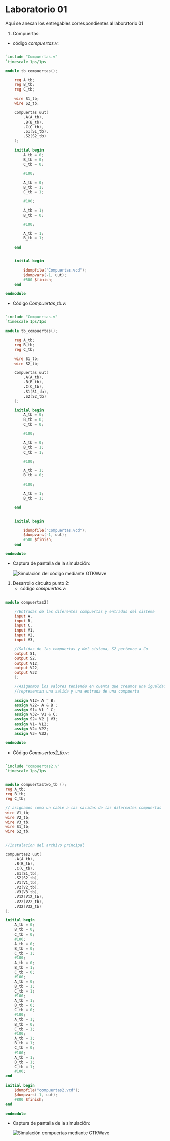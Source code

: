 # **Laboratorio 01**

Aquí se anexan los entregables correspondientes al laboratorio 01

1. Compuertas:

* código *compuertas.v*:
  
```verilog

`include "Compuertas.v"
`timescale 1ps/1ps

module tb_compuertas();

    reg A_tb;
    reg B_tb;
    reg C_tb;

    wire S1_tb;
    wire S2_tb;

    Compuertas uut(
        .A(A_tb),
        .B(B_tb),
        .C(C_tb),
        .S1(S1_tb),
        .S2(S2_tb)
    );

    initial begin
        A_tb = 0;
        B_tb = 0;
        C_tb = 0;

        #100;

        A_tb = 0;
        B_tb = 1;
        C_tb = 1;

        #100;

        A_tb = 1;
        B_tb = 0;

        #100;

        A_tb = 1;
        B_tb = 1;

    end


    initial begin

        $dumpfile("Compuertas.vcd");
        $dumpvars(-1, uut);
        #500 $finish;
    end

endmodule

```

* Código *Compuertas_tb.v*:

```verilog

`include "Compuertas.v"
`timescale 1ps/1ps

module tb_compuertas();

    reg A_tb;
    reg B_tb;
    reg C_tb;

    wire S1_tb;
    wire S2_tb;

    Compuertas uut(
        .A(A_tb),
        .B(B_tb),
        .C(C_tb),
        .S1(S1_tb),
        .S2(S2_tb)
    );

    initial begin
        A_tb = 0;
        B_tb = 0;
        C_tb = 0;

        #100;

        A_tb = 0;
        B_tb = 1;
        C_tb = 1;

        #100;

        A_tb = 1;
        B_tb = 0;

        #100;

        A_tb = 1;
        B_tb = 1;

    end


    initial begin

        $dumpfile("Compuertas.vcd");
        $dumpvars(-1, uut);
        #500 $finish;
    end

endmodule

```

* Captura de pantalla de la simulación:

     ![Simulación del código mediante GTKWave](https://github.com/cristian-stiven/Electronica-Digital-1-G1-E1/blob/main/Lab01/imagenes/image_2024-03-10_231959632.png?raw=true)

1. Desarrollo circuito punto 2:
   * código *compuertas.v*:

```verilog

module compuertas2(

    //Entradas de las diferentes compuertas y entradas del sistema
    input A,
    input B, 
    input C,
    input V1,
    input V2, 
    input V3,

    //Salidas de las compuertas y del sistema, S2 pertence a Co
    output S1,
    output S2,
    output V12,
    output V22,
    output V32
    );

    //Asiganmos los valores teniendo en cuenta que creamos una igualdad para dos variables
    //representan una salida y una entrada de una compuerta

    assign V12= A ^ B;
    assign V22= A & B ;
    assign S1= V1 ^ C;
    assign V32= V1 & C;
    assign S2= V2 | V3;
    assign V1= V12;
    assign V2= V22;
    assign V3= V32;

endmodule
```

* Código *Compuertas2_tb.v*:

```verilog

`include "compuertas2.v"
`timescale 1ps/1ps


module compuertastwo_tb ();
reg A_tb;
reg B_tb;
reg C_tb;

// asignamos como un cable a las salidas de las diferentes compuertas 
wire V1_tb;
wire V2_tb;
wire V3_tb;
wire S1_tb;
wire S2_tb;


//Instalacion del archivo principal

compuertas2 uut(
    .A(A_tb),
    .B(B_tb),
    .C(C_tb),
    .S1(S1_tb),
    .S2(S2_tb),
    .V1(V1_tb),
    .V2(V2_tb),
    .V3(V3_tb),
    .V12(V12_tb),
    .V22(V22_tb),
    .V32(V32_tb)
);

initial begin
    A_tb = 0; 
    B_tb = 0;
    C_tb = 0;
    #100;
    A_tb = 0; 
    B_tb = 0;
    C_tb = 1;
    #100;
    A_tb = 0; 
    B_tb = 1;
    C_tb = 0;
    #100;
    A_tb = 0; 
    B_tb = 1;
    C_tb = 1;
    #100;
    A_tb = 1; 
    B_tb = 0;
    C_tb = 0;
    #100;
    A_tb = 1; 
    B_tb = 0;
    C_tb = 1;
    #100;
    A_tb = 1; 
    B_tb = 1;
    C_tb = 0;
    #100;
    A_tb = 1; 
    B_tb = 1;
    C_tb = 1;
    #100;
end

initial begin
    $dumpfile("compuertas2.vcd");
    $dumpvars(-1, uut);
    #800 $finish;
end

endmodule
```

* Captura de pantalla de la simulación:

     ![Simulación compuertas mediante GTKWave](https://github.com/cristian-stiven/Electronica-Digital-1-G1-E1/blob/main/Lab01/imagenes/sumador4.png?raw=true)